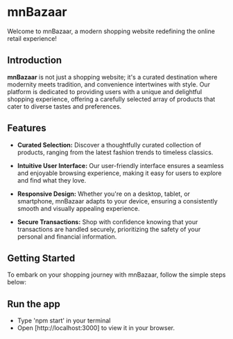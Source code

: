 # mnBazaar

Welcome to mnBazaar, a modern shopping website redefining the online retail experience!

## Introduction

**mnBazaar** is not just a shopping website; it's a curated destination where modernity meets tradition, and convenience intertwines with style. Our platform is dedicated to providing users with a unique and delightful shopping experience, offering a carefully selected array of products that cater to diverse tastes and preferences.

## Features

- **Curated Selection:** Discover a thoughtfully curated collection of products, ranging from the latest fashion trends to timeless classics.

- **Intuitive User Interface:** Our user-friendly interface ensures a seamless and enjoyable browsing experience, making it easy for users to explore and find what they love.

- **Responsive Design:** Whether you're on a desktop, tablet, or smartphone, mnBazaar adapts to your device, ensuring a consistently smooth and visually appealing experience.

- **Secure Transactions:** Shop with confidence knowing that your transactions are handled securely, prioritizing the safety of your personal and financial information.

## Getting Started

To embark on your shopping journey with mnBazaar, follow the simple steps below:

## Run the app
- Type 'npm start' in your terminal
- Open [http://localhost:3000] to view it in your browser.
